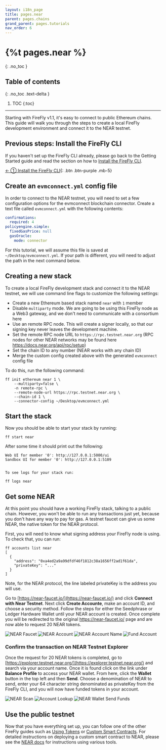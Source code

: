 ```yaml
---
layout: i18n_page
title: pages.near
parent: pages.chains
grand_parent: pages.tutorials
nav_order: 6
---
```


# {%t pages.near %}
{: .no_toc }

## Table of contents
{: .no_toc .text-delta }

1. TOC
{:toc}

---

Starting with FireFly v1.1, it's easy to connect to public Ethereum chains. This guide will walk you through the steps to create a local FireFly development environment and connect it to the NEAR testnet.

## Previous steps: Install the FireFly CLI

If you haven't set up the FireFly CLI already, please go back to the Getting Started guide and read the section on how to [Install the FireFly CLI](../../gettingstarted/firefly_cli.md).

[← ① Install the FireFly CLI](../../gettingstarted/firefly_cli.md){: .btn .btn-purple .mb-5}

## Create an `evmconnect.yml` config file

In order to connect to the NEAR testnet, you will need to set a few configuration options for the evmconnect blockchain connector. Create a text file called `evmconnect.yml` with the following contents:

```yml
confirmations:
  required: 4
policyengine.simple:
  fixedGasPrice: null
  gasOracle:
    mode: connector
```

For this tutorial, we will assume this file is saved at `~/Desktop/evmconnect.yml`. If your path is different, you will need to adjust the path in the next command below.

## Creating a new stack

To create a local FireFly development stack and connect it to the NEAR testnet, we will use command line flags to customize the following settings:

- Create a new Ethereum based stack named `near` with `1` member
- Disable `multiparty` mode. We are going to be using this FireFly node as a Web3 gateway, and we don't need to communicate with a consortium here
- Use an remote RPC node. This will create a signer locally, so that our signing key never leaves the development machine.
- Set the remote RPC node URL to `https://rpc.testnet.near.org` (RPC nodes for other NEAR networks may be found here https://docs.near.org/api/rpc/setup)
- Set the chain ID to any number (NEAR works with any chain ID)
- Merge the custom config created above with the generated `evmconnect` config file

To do this, run the following command:

```
ff init ethereum near 1 \
    --multiparty=false \
    -n remote-rpc \
    --remote-node-url https://rpc.testnet.near.org \
    --chain-id 1 \
    --connector-config ~/Desktop/evmconnect.yml
```

## Start the stack

Now you should be able to start your stack by running:

```
ff start near
```

After some time it should print out the following:

```
Web UI for member '0': http://127.0.0.1:5000/ui
Sandbox UI for member '0': http://127.0.0.1:5109


To see logs for your stack run:

ff logs near
```

## Get some NEAR

At this point you should have a working FireFly stack, talking to a public chain. However, you won't be able to run any transactions just yet, because you don't have any way to pay for gas. A testnet faucet can give us some NEAR, the native token for the NEAR protocol.

First, you will need to know what signing address your FireFly node is using. To check that, you can run:

```
ff accounts list near
[
  {
    "address": "0xa4ed2a9a99dfdf46f1812c38a1656ff2ad1f61da",
    "privateKey": "..."
  }
]
```

Note, for the NEAR protocol, the line labeled privateKey is the address you will use.

Go to [https://near-faucet.io/](https://near-faucet.io/) and click **Connect with Near Testnet**. Next click **Create Accounte**, make an account ID, and choose a security method. Follow the steps for either the Seedphrase or Ledger Hardware Wallet until your NEAR account is created. Once complete you will be redirected to the original https://near-faucet.io/ page and are now able to request 20 NEAR tokens.

![NEAR Faucet](images/near_faucet.png)
![NEAR Account](images/near_account.png)
![NEAR Account Name](images/near_account_name.png)
![Fund Account](images/near_fund_account.png)

### Confirm the transaction on NEAR Testnet Explorer

Once the request for 20 NEAR tokens is completed, go to [https://explorer.testnet.near.org/](https://explorer.testnet.near.org/) and search via your account name. Once it is found click on the link under **Balance Profile** to access your NEAR wallet. From here, click the **Wallet** button in the top left and then **Send**. Choose a denomination of NEAR to send, enter your 64 character string denominated as privateKey from the FireFly CLI, and you will now have funded tokens in your account.

![NEAR Scan](images/near_scan.png)
![Account Lookup](images/near_account_lookup.png)
![NEAR Wallet Send Funds](images/near_wallet_send_funds.png)

## Use the public testnet

Now that you have everything set up, you can follow one of the other FireFly guides such as [Using Tokens](../tokens/index.md) or [Custom Smart Contracts](../custom_contracts/ethereum.md). For detailed instructions on deploying a custom smart contract to NEAR, please see the [NEAR docs](https://docs.near.org/develop/contracts/introduction) for instructions using various tools.
